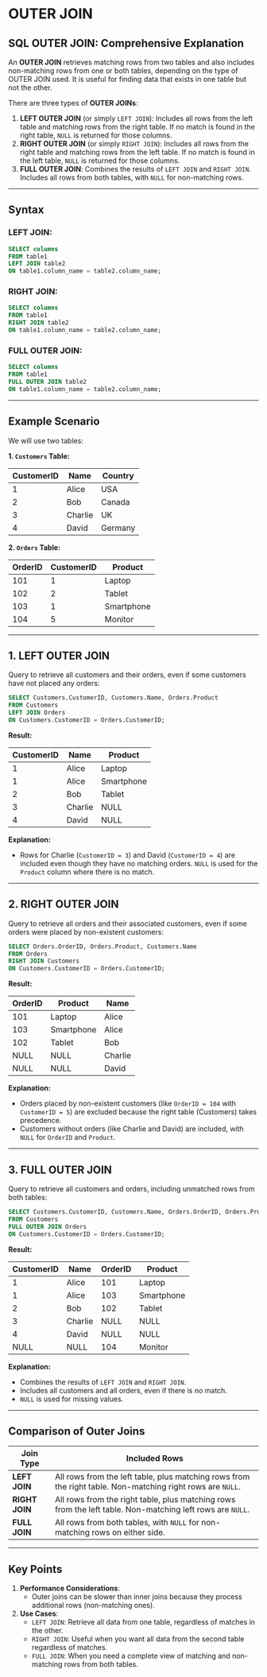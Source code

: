 # OUTER JOIN

## **SQL OUTER JOIN: Comprehensive Explanation**

An **OUTER JOIN** retrieves matching rows from two tables and also includes non-matching rows from one or both tables, depending on the type of OUTER JOIN used. It is useful for finding data that exists in one table but not the other.

There are three types of **OUTER JOINs**:

1. **LEFT OUTER JOIN** (or simply `LEFT JOIN`): Includes all rows from the left table and matching rows from the right table. If no match is found in the right table, `NULL` is returned for those columns.
2. **RIGHT OUTER JOIN** (or simply `RIGHT JOIN`): Includes all rows from the right table and matching rows from the left table. If no match is found in the left table, `NULL` is returned for those columns.
3. **FULL OUTER JOIN**: Combines the results of `LEFT JOIN` and `RIGHT JOIN`. Includes all rows from both tables, with `NULL` for non-matching rows.

---

## **Syntax**
### LEFT JOIN:
```sql
SELECT columns
FROM table1
LEFT JOIN table2
ON table1.column_name = table2.column_name;
```

### RIGHT JOIN:
```sql
SELECT columns
FROM table1
RIGHT JOIN table2
ON table1.column_name = table2.column_name;
```

### FULL OUTER JOIN:
```sql
SELECT columns
FROM table1
FULL OUTER JOIN table2
ON table1.column_name = table2.column_name;
```

---

## **Example Scenario**
We will use two tables:

**1. `Customers` Table:**

| CustomerID | Name        | Country  |
|------------|-------------|----------|
| 1          | Alice       | USA      |
| 2          | Bob         | Canada   |
| 3          | Charlie     | UK       |
| 4          | David       | Germany  |

**2. `Orders` Table:**

| OrderID | CustomerID | Product      |
|---------|------------|--------------|
| 101     | 1          | Laptop       |
| 102     | 2          | Tablet       |
| 103     | 1          | Smartphone   |
| 104     | 5          | Monitor      |

---

## **1. LEFT OUTER JOIN**
Query to retrieve all customers and their orders, even if some customers have not placed any orders:
```sql
SELECT Customers.CustomerID, Customers.Name, Orders.Product
FROM Customers
LEFT JOIN Orders
ON Customers.CustomerID = Orders.CustomerID;
```

**Result:**

| CustomerID | Name     | Product     |
|------------|----------|-------------|
| 1          | Alice    | Laptop      |
| 1          | Alice    | Smartphone  |
| 2          | Bob      | Tablet      |
| 3          | Charlie  | NULL        |
| 4          | David    | NULL        |

**Explanation:**
- Rows for Charlie (`CustomerID = 3`) and David (`CustomerID = 4`) are included even though they have no matching orders. `NULL` is used for the `Product` column where there is no match.

---

## **2. RIGHT OUTER JOIN**
Query to retrieve all orders and their associated customers, even if some orders were placed by non-existent customers:
```sql
SELECT Orders.OrderID, Orders.Product, Customers.Name
FROM Orders
RIGHT JOIN Customers
ON Customers.CustomerID = Orders.CustomerID;
```

**Result:**

| OrderID | Product     | Name     |
|---------|-------------|----------|
| 101     | Laptop      | Alice    |
| 103     | Smartphone  | Alice    |
| 102     | Tablet      | Bob      |
| NULL    | NULL        | Charlie  |
| NULL    | NULL        | David    |

**Explanation:**
- Orders placed by non-existent customers (like `OrderID = 104` with `CustomerID = 5`) are excluded because the right table (Customers) takes precedence.
- Customers without orders (like Charlie and David) are included, with `NULL` for `OrderID` and `Product`.

---

## **3. FULL OUTER JOIN**
Query to retrieve all customers and orders, including unmatched rows from both tables:
```sql
SELECT Customers.CustomerID, Customers.Name, Orders.OrderID, Orders.Product
FROM Customers
FULL OUTER JOIN Orders
ON Customers.CustomerID = Orders.CustomerID;
```

**Result:**

| CustomerID | Name     | OrderID | Product     |
|------------|----------|---------|-------------|
| 1          | Alice    | 101     | Laptop      |
| 1          | Alice    | 103     | Smartphone  |
| 2          | Bob      | 102     | Tablet      |
| 3          | Charlie  | NULL    | NULL        |
| 4          | David    | NULL    | NULL        |
| NULL       | NULL     | 104     | Monitor     |

**Explanation:**
- Combines the results of `LEFT JOIN` and `RIGHT JOIN`.
- Includes all customers and all orders, even if there is no match.
- `NULL` is used for missing values.

---

## **Comparison of Outer Joins**

| Join Type      | Included Rows                                                                                              |
|----------------|------------------------------------------------------------------------------------------------------------|
| **LEFT JOIN**  | All rows from the left table, plus matching rows from the right table. Non-matching right rows are `NULL`. |
| **RIGHT JOIN** | All rows from the right table, plus matching rows from the left table. Non-matching left rows are `NULL`.  |
| **FULL JOIN**  | All rows from both tables, with `NULL` for non-matching rows on either side.                               |

---

## **Key Points**
1. **Performance Considerations**:
    - Outer joins can be slower than inner joins because they process additional rows (non-matching ones).
2. **Use Cases**:
    - `LEFT JOIN`: Retrieve all data from one table, regardless of matches in the other.
    - `RIGHT JOIN`: Useful when you want all data from the second table regardless of matches.
    - `FULL JOIN`: When you need a complete view of matching and non-matching rows from both tables.
